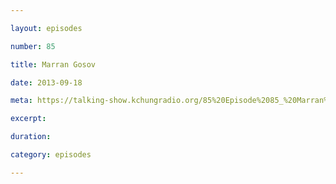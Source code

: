 ```yaml
---

layout: episodes

number: 85

title: Marran Gosov

date: 2013-09-18

meta: https://talking-show.kchungradio.org/85%20Episode%2085_%20Marran%20Gosov.mp3

excerpt: 

duration: 

category: episodes

---
```


